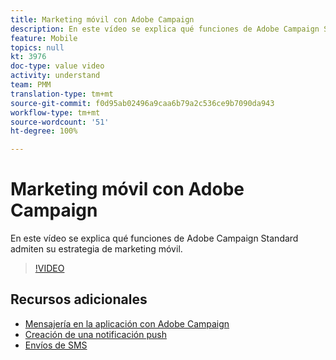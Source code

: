 ```yaml
---
title: Marketing móvil con Adobe Campaign
description: En este vídeo se explica qué funciones de Adobe Campaign Standard admiten su estrategia de marketing móvil.
feature: Mobile
topics: null
kt: 3976
doc-type: value video
activity: understand
team: PMM
translation-type: tm+mt
source-git-commit: f0d95ab02496a9caa6b79a2c536ce9b7090da943
workflow-type: tm+mt
source-wordcount: '51'
ht-degree: 100%

---
```



# Marketing móvil con Adobe Campaign

En este vídeo se explica qué funciones de Adobe Campaign Standard admiten su estrategia de marketing móvil.

>[!VIDEO](https://video.tv.adobe.com/v/29468?quality=12)

## Recursos adicionales

* [Mensajería en la aplicación con Adobe Campaign](/help/communication-channels/mobile/in-app/in-app-message-overview.md)
* [Creación de una notificación push](/help/communication-channels/mobile/push-notifications/creating-a-push-notification.md)
* [Envíos de SMS](/help/communication-channels/mobile/sms/sms-delivery.md)
